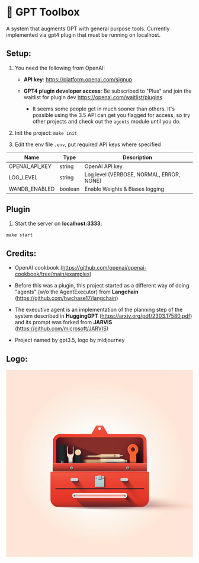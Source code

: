 # 🧰 GPT Toolbox

A system that augments GPT with general purpose tools. Currently implemented via gpt4 plugin that must be running on localhost.

## Setup:

1. You need the following from OpenAI:

    - **API key**: https://platform.openai.com/signup

    - **GPT4 plugin developer access**: Be subscribed to "Plus" and join the waitlist for plugin dev https://openai.com/waitlist/plugins

      - It seems some people get in much sooner than others. It's possible using the 3.5 API can get you flagged for access, so try other projects and check out the `agents` module until you do.

2. Init the project: `make init`

3. Edit the env file `.env`, put required API keys where specified

| Name | Type | Description |
| ---- | ---- | ----------- |
| OPENAI_API_KEY | string | OpenAI API key |
| LOG_LEVEL | string | Log level (VERBOSE, NORMAL, ERROR, NONE) |
| WANDB_ENABLED | boolean | Enable Weights & Biases logging |



## Plugin

1. Start the server on **localhost:3333**:

```
make start
```

## Credits:

* OpenAI cookbook (https://github.com/openai/openai-cookbook/tree/main/examples)

* Before this was a plugin, this project started as a different way of doing "agents" (w/o the AgentExecutor) from **Langchain** (https://github.com/hwchase17/langchain)

* The executive agent is an implementation of the planning step of the system described in **HuggingGPT** (https://arxiv.org/pdf/2303.17580.pdf) and its prompt was forked from **JARVIS** (https://github.com/microsoft/JARVIS)

* Project named by gpt3.5, logo by midjourney

## Logo:

![toolbox](./src/plugin/.well-known/logo.png)
